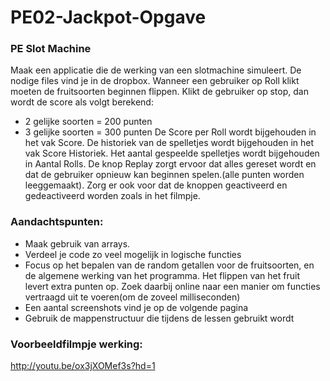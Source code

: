 # PE02-Jackpot-Opgave
### PE Slot Machine

Maak een applicatie die de werking van een slotmachine simuleert. De nodige files vind je in de dropbox.
Wanneer een gebruiker op Roll klikt moeten de fruitsoorten beginnen flippen.
Klikt de gebruiker op stop, dan wordt de score als volgt berekend:
-	2 gelijke soorten = 200 punten
-	3 gelijke soorten = 300 punten
De Score per Roll wordt bijgehouden in het vak Score. De historiek van de spelletjes wordt bijgehouden in het vak Score Historiek. Het aantal gespeelde spelletjes wordt bijgehouden in Aantal Rolls. 
De knop Replay zorgt ervoor dat alles gereset wordt en dat de gebruiker opnieuw kan beginnen spelen.(alle punten worden leeggemaakt). Zorg er ook voor dat de knoppen geactiveerd en gedeactiveerd worden zoals in het filmpje.

### Aandachtspunten:
-	Maak gebruik van arrays.
-	Verdeel je code zo veel mogelijk in logische functies
-	Focus op het bepalen van de random getallen voor de fruitsoorten, en de algemene werking van het programma. Het flippen van het fruit levert extra punten op. Zoek daarbij online naar een manier om functies vertraagd uit te voeren(om de zoveel milliseconden)
-	Een aantal screenshots vind je op de volgende pagina
-	Gebruik de mappenstructuur die tijdens de lessen gebruikt wordt

### Voorbeeldfilmpje werking: 
http://youtu.be/ox3jXOMef3s?hd=1
